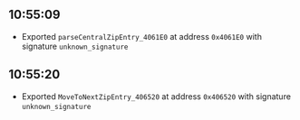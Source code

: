 
## 10:55:09
- Exported `parseCentralZipEntry_4061E0` at address `0x4061E0` with signature `unknown_signature`

## 10:55:20
- Exported `MoveToNextZipEntry_406520` at address `0x406520` with signature `unknown_signature`

